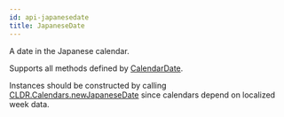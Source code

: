 ```yaml
---
id: api-japanesedate
title: JapaneseDate
---
```


A date in the Japanese calendar.

Supports all methods defined by [CalendarDate](api-calendardate.html).

Instances should be constructed by calling [CLDR.Calendars.newJapaneseDate](api-cldr-calendars.html#newjapanesedate) since calendars depend on localized week data.
